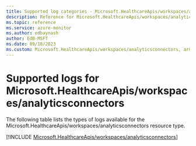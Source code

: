 ```yaml
---
title: Supported log categories - Microsoft.HealthcareApis/workspaces/analyticsconnectors
description: Reference for Microsoft.HealthcareApis/workspaces/analyticsconnectors in Azure Monitor Logs.
ms.topic: reference
ms.service: azure-monitor
ms.author: edbaynash
author: EdB-MSFT
ms.date: 09/18/2023
ms.custom: Microsoft.HealthcareApis/workspaces/analyticsconnectors, arm
---
```





# Supported logs for Microsoft.HealthcareApis/workspaces/analyticsconnectors  
The following table lists the types of logs available for the Microsoft.HealthcareApis/workspaces/analyticsconnectors resource type.
  
  
[!INCLUDE [Microsoft.HealthcareApis/workspaces/analyticsconnectors](./includes/Microsoft-HealthcareApis-workspaces-analyticsconnectors-logs-include.md)]
  
